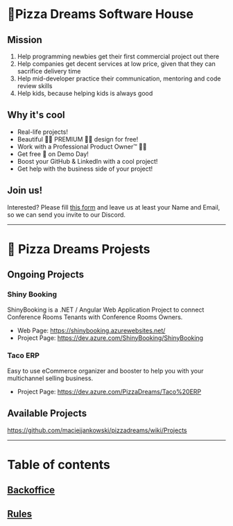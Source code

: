 # 🍕Pizza Dreams Software House

## Mission
1. Help programming newbies get their first commercial project out there
2. Help companies get decent services at low price, given that they can sacrifice delivery time
3. Help mid-developer practice their communication, mentoring and code review skills
4. Help kids, because helping kids is always good

## Why it's cool
* Real-life projects!
* Beautiful 🧚‍♀️ PREMIUM 🧚‍♀️ design for free!
* Work with a Professional Product Owner™️ 👨‍💻
* Get free 🍕 on Demo Day!
* Boost your GitHub & LinkedIn with a cool project!
* Get help with the business side of your project!

## Join us!
Interested? Please fill [this form](https://docs.google.com/forms/d/e/1FAIpQLScDTujh8LOhypLDzJVvZvBDUsUpdzOwZkCekJIuqfqkOo2ONQ/viewform) and leave us at least your Name and Email, so we can send you invite to our Discord.

---

# 🍕 Pizza Dreams Projests

## Ongoing Projects

### Shiny Booking
ShinyBooking is a .NET / Angular Web Application Project to connect Conference Rooms Tenants with Conference Rooms Owners.
* Web Page: https://shinybooking.azurewebsites.net/ 
* Project Page: https://dev.azure.com/ShinyBooking/ShinyBooking 

### Taco ERP
Easy to use eCommerce organizer and booster to help you with your multichannel selling business.
* Project Page: https://dev.azure.com/PizzaDreams/Taco%20ERP 

## Available Projects
https://github.com/maciejjankowski/pizzadreams/wiki/Projects

---

# Table of contents

## [Backoffice](https://github.com/maciejjankowski/pizzadreams/milestone/2)

## [Rules](https://github.com/maciejjankowski/pizzadreams/wiki/Rules)
